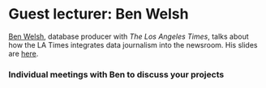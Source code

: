 # Guest lecturer: Ben Welsh

[Ben Welsh](http://palewi.re/who-is-ben-welsh/), database producer with *The Los Angeles Times*, talks about how the LA Times integrates data journalism into the newsroom. His slides are [here](https://docs.google.com/presentation/d/1eDWUfa1ChBKVqffrVL2okVghh_smjnwymArvVT72aAg/edit#slide=id.p).

### Individual meetings with Ben to discuss your projects


